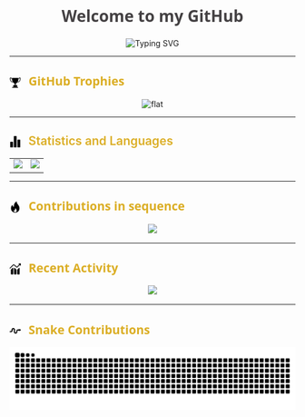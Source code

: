 <h1 align="center" style="color:#444143; font-weight: 700; font-family: 'Segoe UI', Tahoma, Geneva, Verdana, sans-serif;">
  Welcome to my GitHub <span style="font-size:1.2em;"></span>
</h1>

<p align="center">
  <img src="https://readme-typing-svg.demolab.com?font=Fira+Code&duration=3000&pause=1000&color=133578&center=true&vCenter=true&width=435&lines=Software+Development+student+at+IFSP;Enthusiast+of+competitions+like+OBI;Programming+since+2023" alt="Typing SVG" />
</p>

---

<h2 align="left" style="color:#DBAE25; font-weight: 600; font-family: 'Segoe UI', Tahoma, Geneva, Verdana, sans-serif;">
  <img src="https://raw.githubusercontent.com/andrewggst/andrewggst/main/assets/trophies-icon.png" width="20" style="vertical-align:middle; margin-right:8px;" />
  GitHub Trophies
</h2>

<p align="center">
  <img src="https://github-profile-trophy.vercel.app/?username=andrewggst&theme=flat&no-bg=true&no-frame=true&margin-w=15" alt="flat" />
</p>

---

<h2 align="left" style="color:#DBAE25; font-weight:600;">
  <img src="https://raw.githubusercontent.com/andrewggst/andrewggst/main/assets/stats-icon.png" width="20" style="vertical-align:middle; margin-right:8px;" />
  Statistics and Languages
</h2>


<table align="center">
  <tr>
    <td align="center">
      <img src="https://github-readme-stats-jet-ten-23.vercel.app/api?username=andrewggst&show_icons=true&hide_border=true&count_private=true&bg_color=00000000&title_color=FFFFFF&text_color=FFFFFF&icon_color=133578&border_color=00000000" />
    </td>
    <td align="center">
      <img src="https://github-readme-stats-jet-ten-23.vercel.app/api/top-langs/?username=andrewggst&layout=compact&hide_border=true&bg_color=00000000&title_color=FFFFFF&text_color=FFFFFF&border_color=00000000" />
    </td>
  </tr>
</table>



---

<h2 align="left" style="color:#DBAE25; font-weight: 600; font-family: 'Segoe UI', Tahoma, Geneva, Verdana, sans-serif;">
  <img src="https://raw.githubusercontent.com/andrewggst/andrewggst/main/assets/contributions-icon.png" width="20" style="vertical-align:middle; margin-right:8px;" />
  Contributions in sequence
</h2>

<p align="center">
  <img src="https://streak-stats.demolab.com?user=andrewggst&hide_border=true&background=00000000&ring=FFFFFF&fire=133578&currStreakLabel=133578&sideNums=133578&sideLabels=FFFFFF&dates=FFFFFF&stroke=A19E9D" />
</p>

---

<h2 align="left" style="color:#DBAE25; font-weight: 600; font-family: 'Segoe UI', Tahoma, Geneva, Verdana, sans-serif;">
  <img src="https://raw.githubusercontent.com/andrewggst/andrewggst/main/assets/activity-icon.png" width="20" style="vertical-align:middle; margin-right:8px;" />
  Recent Activity
</h2>

<p align="center">
  <img src="https://github-readme-activity-graph.vercel.app/graph?username=andrewggst&bg_color=00000000&color=FFFFFF&line=FFFFFF&point=133578&area=true&hide_border=true" />
</p>

---

<h2 align="left" style="color:#DBAE25; font-weight: 600; font-family: 'Segoe UI', Tahoma, Geneva, Verdana, sans-serif;">
  <img src="https://raw.githubusercontent.com/andrewggst/andrewggst/main/assets/snake-icon.png" width="20" style="vertical-align:middle; margin-right:8px;" />
  Snake Contributions
</h2>


<p align="center">
  <img src="https://raw.githubusercontent.com/andrewggst/andrewggst/output/dist/github-contribution-grid-snake.svg" alt="snake gif" />

</p>
